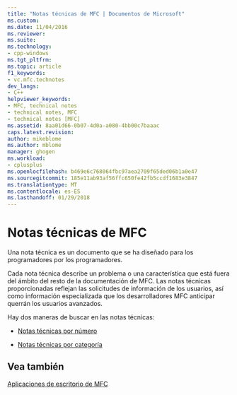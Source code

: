 ```yaml
---
title: "Notas técnicas de MFC | Documentos de Microsoft"
ms.custom: 
ms.date: 11/04/2016
ms.reviewer: 
ms.suite: 
ms.technology:
- cpp-windows
ms.tgt_pltfrm: 
ms.topic: article
f1_keywords:
- vc.mfc.technotes
dev_langs:
- C++
helpviewer_keywords:
- MFC, technical notes
- technical notes, MFC
- technical notes [MFC]
ms.assetid: 8aa01d66-0b07-4d0a-a080-4bb00c7baaac
caps.latest.revision: 
author: mikeblome
ms.author: mblome
manager: ghogen
ms.workload:
- cplusplus
ms.openlocfilehash: b469e6c768064fbc97aea2709f65ded06b1a0e47
ms.sourcegitcommit: 185e11ab93af56ffc650fe42fb5ccdf1683e3847
ms.translationtype: MT
ms.contentlocale: es-ES
ms.lasthandoff: 01/29/2018
---
```

# <a name="mfc-technical-notes"></a>Notas técnicas de MFC
Una nota técnica es un documento que se ha diseñado para los programadores por los programadores.  
  
 Cada nota técnica describe un problema o una característica que está fuera del ámbito del resto de la documentación de MFC. Las notas técnicas proporcionadas reflejan las solicitudes de información de los usuarios, así como información especializada que los desarrolladores MFC anticipar querrán los usuarios avanzados.  
  
 Hay dos maneras de buscar en las notas técnicas:  
  
-   [Notas técnicas por número](../mfc/technical-notes-by-number.md)  
  
-   [Notas técnicas por categoría](../mfc/technical-notes-by-category.md)  
  
## <a name="see-also"></a>Vea también  

 [Aplicaciones de escritorio de MFC](../mfc/mfc-desktop-applications.md)

